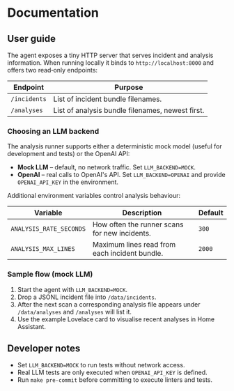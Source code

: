 # Documentation

## User guide

The agent exposes a tiny HTTP server that serves incident and analysis
information.  When running locally it binds to `http://localhost:8000` and
offers two read‑only endpoints:

| Endpoint | Purpose |
| --- | --- |
| `/incidents` | List of incident bundle filenames. |
| `/analyses`  | List of analysis bundle filenames, newest first. |

### Choosing an LLM backend

The analysis runner supports either a deterministic mock model (useful for
development and tests) or the OpenAI API:

- **Mock LLM** – default, no network traffic.  Set `LLM_BACKEND=MOCK`.
- **OpenAI** – real calls to OpenAI's API.  Set `LLM_BACKEND=OPENAI` and provide
  `OPENAI_API_KEY` in the environment.

Additional environment variables control analysis behaviour:

| Variable | Description | Default |
| --- | --- | --- |
| `ANALYSIS_RATE_SECONDS` | How often the runner scans for new incidents. | `300` |
| `ANALYSIS_MAX_LINES` | Maximum lines read from each incident bundle. | `2000` |

### Sample flow (mock LLM)

1. Start the agent with `LLM_BACKEND=MOCK`.
2. Drop a JSONL incident file into `/data/incidents`.
3. After the next scan a corresponding analysis file appears under
   `/data/analyses` and `/analyses` will list it.
4. Use the example Lovelace card to visualise recent analyses in Home Assistant.

## Developer notes

- Set `LLM_BACKEND=MOCK` to run tests without network access.
- Real LLM tests are only executed when `OPENAI_API_KEY` is defined.
- Run `make pre-commit` before committing to execute linters and tests.

